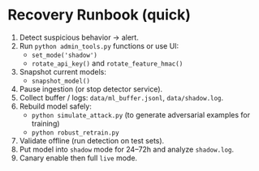 # Recovery Runbook (quick)

1. Detect suspicious behavior -> alert.
2. Run `python admin_tools.py` functions or use UI:
   - `set_mode('shadow')`
   - `rotate_api_key()` and `rotate_feature_hmac()`
3. Snapshot current models:
   - `snapshot_model()`
4. Pause ingestion (or stop detector service).
5. Collect buffer / logs: `data/ml_buffer.jsonl`, `data/shadow.log`.
6. Rebuild model safely:
   - `python simulate_attack.py` (to generate adversarial examples for training)
   - `python robust_retrain.py`
7. Validate offline (run detection on test sets).
8. Put model into `shadow` mode for 24–72h and analyze `shadow.log`.
9. Canary enable then full `live` mode.

